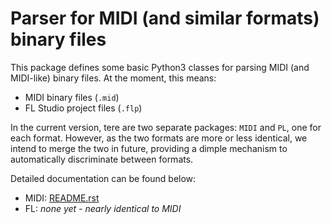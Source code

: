 # Parser for MIDI (and similar formats) binary files

This package defines some basic Python3 classes for parsing MIDI (and MIDI-like) binary files.  At the moment, this means:

* MIDI binary files (`.mid`)
* FL Studio project files (`.flp`)

In the current version, tere are two separate packages: `MIDI`  and `PL`, one for each format.  However, as the two formats are more or less identical, we intend to merge the two in future, providing a dimple mechanism to automatically discriminate between formats.

Detailed documentation can be found below:

* MIDI: [README.rst](./py/README.rst)
* FL: *none yet - nearly identical to MIDI*


